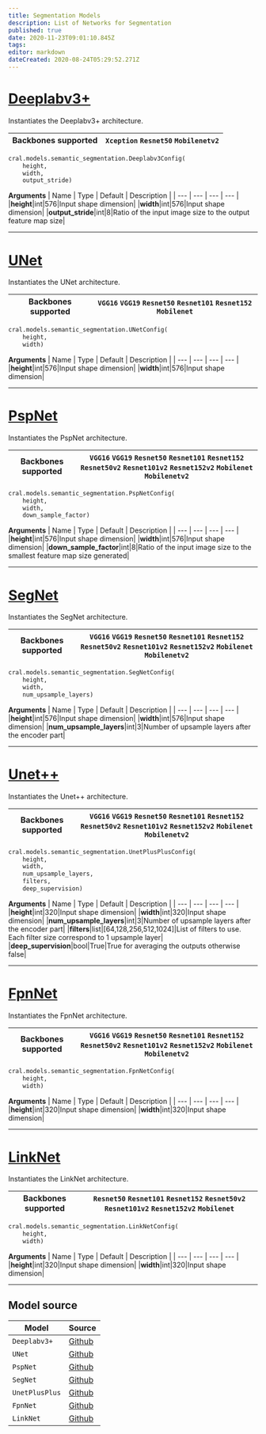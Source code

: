 ```yaml
---
title: Segmentation Models
description: List of Networks for Segmentation
published: true
date: 2020-11-23T09:01:10.845Z
tags: 
editor: markdown
dateCreated: 2020-08-24T05:29:52.271Z
---
```


# [Deeplabv3+](https://arxiv.org/pdf/1802.02611.pdf)
Instantiates the Deeplabv3+ architecture. 

| Backbones supported | `Xception` `Resnet50` `Mobilenetv2` |
| -- | --| 

```py
cral.models.semantic_segmentation.Deeplabv3Config(
    height, 
    width, 
    output_stride)
```
**Arguments**
| Name                  | Type        | Default     | Description                            |
| --- | --- | --- | --- |
|**height**|int|576|Input shape dimension|
|**width**|int|576|Input shape dimension|
|**output_stride**|int|8|Ratio of the input image size to the output feature map size|


---

# [UNet](https://arxiv.org/pdf/1505.04597.pdf)
Instantiates the UNet architecture. 

| Backbones supported | `VGG16` `VGG19` `Resnet50` `Resnet101` `Resnet152` `Mobilenet` |
| -- | --| 

```py
cral.models.semantic_segmentation.UNetConfig(
    height, 
    width)
```
**Arguments**
| Name                  | Type        | Default     | Description                            |
| --- | --- | --- | --- |
|**height**|int|576|Input shape dimension|
|**width**|int|576|Input shape dimension|

---

# [PspNet](https://arxiv.org/pdf/1612.01105.pdf)
Instantiates the PspNet architecture. 

| Backbones supported | `VGG16` `VGG19` `Resnet50` `Resnet101` `Resnet152` `Resnet50v2` `Resnet101v2` `Resnet152v2` `Mobilenet` `Mobilenetv2`|
| -- | --| 

```py
cral.models.semantic_segmentation.PspNetConfig(
    height, 
    width, 
    down_sample_factor)
```
**Arguments**
| Name                  | Type        | Default     | Description                            |
| --- | --- | --- | --- |
|**height**|int|576|Input shape dimension|
|**width**|int|576|Input shape dimension|
|**down_sample_factor**|int|8|Ratio of the input image size to the smallest feature map size generated|


---

# [SegNet](https://arxiv.org/pdf/1511.00561.pdf)
Instantiates the SegNet architecture. 

| Backbones supported | `VGG16` `VGG19` `Resnet50` `Resnet101` `Resnet152` `Resnet50v2` `Resnet101v2` `Resnet152v2` `Mobilenet` `Mobilenetv2`|
| -- | --| 

```py
cral.models.semantic_segmentation.SegNetConfig(
    height, 
    width, 
    num_upsample_layers)
```
**Arguments**
| Name                  | Type        | Default     | Description                            |
| --- | --- | --- | --- |
|**height**|int|576|Input shape dimension|
|**width**|int|576|Input shape dimension|
|**num_upsample_layers**|int|3|Number of upsample layers after the encoder part|


---

# [Unet++](https://arxiv.org/abs/1807.10165)
Instantiates the Unet++ architecture. 

| Backbones supported | `VGG16` `VGG19` `Resnet50` `Resnet101` `Resnet152` `Resnet50v2` `Resnet101v2` `Resnet152v2` `Mobilenet` `Mobilenetv2`|
| -- | --| 

```py
cral.models.semantic_segmentation.UnetPlusPlusConfig(
    height, 
    width, 
    num_upsample_layers, 
    filters, 
    deep_supervision)
```
**Arguments**
| Name                  | Type        | Default     | Description                            |
| --- | --- | --- | --- |
|**height**|int|320|Input shape dimension|
|**width**|int|320|Input shape dimension|
|**num_upsample_layers**|int|3|Number of upsample layers after the encoder part|
|**filters**|list|[64,128,256,512,1024]|List of filters to use. Each filter size correspond to 1 upsample layer|
|**deep_supervision**|bool|True|True for averaging the outputs otherwise false|


---

# [FpnNet](https://openaccess.thecvf.com/content_cvpr_2018_workshops/papers/w4/Seferbekov_Feature_Pyramid_Network_CVPR_2018_paper.pdf)
Instantiates the FpnNet architecture. 

| Backbones supported | `VGG16` `VGG19` `Resnet50` `Resnet101` `Resnet152` `Resnet50v2` `Resnet101v2` `Resnet152v2` `Mobilenet` `Mobilenetv2`|
| -- | --| 

```py
cral.models.semantic_segmentation.FpnNetConfig(
    height, 
    width)
```
**Arguments**
| Name                  | Type        | Default     | Description                            |
| --- | --- | --- | --- |
|**height**|int|320|Input shape dimension|
|**width**|int|320|Input shape dimension|


---

# [LinkNet](https://arxiv.org/pdf/1707.03718.pdf)
Instantiates the LinkNet architecture. 

| Backbones supported | `Resnet50` `Resnet101` `Resnet152` `Resnet50v2` `Resnet101v2` `Resnet152v2` `Mobilenet`|
| -- | --| 

```py
cral.models.semantic_segmentation.LinkNetConfig(
    height, 
    width)
```
**Arguments**
| Name                  | Type        | Default     | Description                            |
| --- | --- | --- | --- |
|**height**|int|320|Input shape dimension|
|**width**|int|320|Input shape dimension|


---


## Model source
| Model | Source |
|---|---|
|`Deeplabv3+` |  [Github](https://github.com/bonlime/keras-deeplab-v3-plus) |
|`UNet` |  [Github](https://github.com/divamgupta/image-segmentation-keras) |
|`PspNet` |  [Github](https://github.com/divamgupta/image-segmentation-keras) |
|`SegNet` |  [Github](https://github.com/divamgupta/image-segmentation-keras) |
|`UnetPlusPlus` |  [Github](https://github.com/CarryHJR/Nested-UNet) |
|`FpnNet` |  [Github](https://github.com/qubvel/segmentation_models) |
|`LinkNet` |  [Github](https://github.com/qubvel/segmentation_models) |




